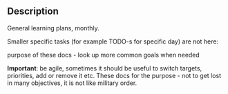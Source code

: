 ## Description

General learning plans, monthly.

Smaller specific tasks (for example TODO-s for specific day) are not here:

purpose of these docs - look up more common goals when needed

**Important**: be agile, sometimes it should be useful to switch targets, priorities, add or remove it etc.
These docs for the purpose - not to get lost in many objectives, it is not like military order.